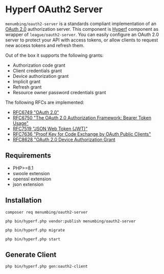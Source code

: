 # Hyperf OAuth2 Server
`menumbing/oauth2-server` is a standards compliant implementation of an [OAuth 2.0](https://tools.ietf.org/html/rfc6749) 
authorization server. This component is [Hyperf](https://www.hyperf.wiki/) component as wrapper of `league/oauth2-server`. 
You can easily configure an OAuth 2.0 server to protect your API with access tokens, or allow clients to request new access tokens and refresh them.

Out of the box it supports the following grants:

* Authorization code grant
* Client credentials grant
* Device authorization grant
* Implicit grant
* Refresh grant
* Resource owner password credentials grant

The following RFCs are implemented:

* [RFC6749 "OAuth 2.0"](https://tools.ietf.org/html/rfc6749)
* [RFC6750 "The OAuth 2.0 Authorization Framework: Bearer Token Usage"](https://tools.ietf.org/html/rfc6750)
* [RFC7519 "JSON Web Token (JWT)"](https://tools.ietf.org/html/rfc7519)
* [RFC7636 "Proof Key for Code Exchange by OAuth Public Clients"](https://tools.ietf.org/html/rfc7636)
* [RFC8628 "OAuth 2.0 Device Authorization Grant](https://tools.ietf.org/html/rfc8628)

## Requirements

* PHP>=8.1
* swoole extension
* openssl extension
* json extension

## Installation

```
composer req menumbing/oauth2-server

php bin/hyperf.php vendor:publish menumbing/oauth2-server

php bin/hyperf.php migrate

php bin/hyperf.php start
```

## Generate Client
```
php bin/hyperf.php gen:oauth2-client
```
